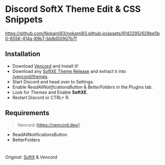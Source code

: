 
# Discord SoftX Theme Edit & CSS Snippets

https://github.com/Nokami93/nokami93.github.io/assets/9142295/629be5b0-6556-414a-89b7-bb8d50907b7f


## **Installation**
- Download [Vencord](https://vencord.dev/) and Install it!
- Download any [SoftXE Theme Release](https://github.com/Nokami93/nokami93.github.io/releases) and extract it into [/vencord/themes](https://i.imgur.com/UCldJLr.png).
- Start Discord and head over to Settings.
- Enable *ReadAllNotificationsButton* & *BetterFolders* in the Plugins tab.
- Look for *Themes* and Enable **SoftXE**.
- Restart Discord or CTRL+ R.


## **Requirements**
> Vencord (https://vencord.dev/)

- ReadAllNotificationsButton
- BetterFolders





#


*Original:* [SoftX](https://github.com/DiscordStyles/SoftX)  & Vencord
